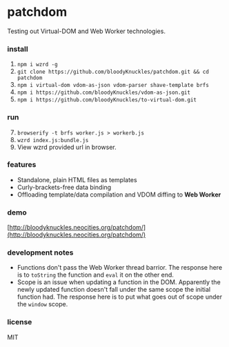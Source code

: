 # patchdom

Testing out Virtual-DOM and Web Worker technologies.

### install
1. `npm i wzrd -g`
2. `git clone https://github.com/bloodyKnuckles/patchdom.git && cd patchdom`
3. `npm i virtual-dom vdom-as-json vdom-parser shave-template brfs`
5. `npm i https://github.com/bloodyKnuckles/vdom-as-json.git`
6. `npm i https://github.com/bloodyKnuckles/to-virtual-dom.git`

### run
7. `browserify -t brfs worker.js > workerb.js`
8. `wzrd index.js:bundle.js`
9. View wzrd provided url in browser.

### features
* Standalone, plain HTML files as templates
* Curly-brackets-free data binding
* Offloading template/data compilation and VDOM diffing to **Web Worker**

### demo

[http://bloodyknuckles.neocities.org/patchdom/](http://bloodyknuckles.neocities.org/patchdom/)

### development notes

* Functions don't pass the Web Worker thread barrior. The response here is to `toString` the function and `eval` it on the other end.
* Scope is an issue when updating a function in the DOM. Apparently the newly updated function doesn't fall under the same scope the initial function had. The response here is to put what goes out of scope under the `window` scope.

### license

MIT
